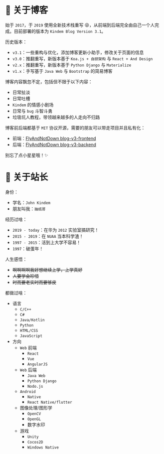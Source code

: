 # 🧾 关于博客

始于 `2017`，于 `2019` 使用全新技术栈重写 😝，从前端到后端完全由自己一个人完成。目前部署的版本为 `Kindem Blog Version 3.1`。

历史版本：

* `v3.1`：一些重构与优化，添加博客更新小助手，修改关于页面的信息
* `v3.0`：推翻重写，新版本基于 `Koa.js + 自研架构` 与 `React + And Design`
* `v2.x`：推翻重写，新版本基于 `Python Django` 与 `Materialize`
* `v1.x`：手写基于 `Java Web` 与 `Bootstrap` 的简易博客

博客内容飘忽不定，包括但不限于以下内容：

* 日常扯淡
* 日常吐槽
* `Kindem` 的情感小剧场
* 日常与 `bug` 斗智斗勇
* 垃圾坑人教程，带领越来越多的人走向不归路

博客前后端都基于 `MIT` 协议开源，需要的朋友可以带走项目并且私有化：

* 前端：[FlyAndNotDown blog-v3-frontend](https://github.com/FlyAndNotDown/blog-v3-frontend)
* 后端：[FlyAndNotDown blog-v3-backend](https://github.com/FlyAndNotDown/blog-v3-backend)

别忘了点小星星哦！✨

# 🍜 关于站长

身份：

* 学名：`John Kindem`
* 朋友叫我：`抽纸哥`

经历过啥：

* `2019 - today`：在华为 `2012` 实验室搞研究！
* `2015 - 2019`：在 `NUAA` 当本科学渣！
* `1997 - 2015`：活到上大学不容易！
* `1997`：破蛋年！

人生感悟：

* ~~啊啊啊啊我好想继续上学，上学真好~~
* ~~人要学会珍惜~~
* ~~时而要老实时而要够皮~~

都做过啥：

* 语言
    * `C/C++`
    * `C#`
    * `Java/Kotlin`
    * `Python`
    * `HTML/CSS`
    * `JavaScript`
* 方向
    * `Web` 前端
        * `React`
        * `Vue`
        * `AngularJS`
    * `Web` 后端
        * `Java Web`
        * `Python Django`
        * `Nodo.js`
    * `Android`
        * `Native`
        * `React Native/flutter`
    * 图像处理/图形学
        * `OpenCV`
        * `OpenGL`
        * 数字水印
    * 游戏
        * `Unity`
        * `Cocos2D`
        * `Windows Native`